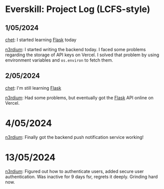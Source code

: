 # Everskill: Project Log (LCFS-style)

## 1/05/2024
[chet](https://github.com/chet-ag09): I started learning [Flask](https://flask.palletsprojects.com) today

[n3rdium](https://github.com/n3rdium): I started writing the backend today. I faced some problems regarding the storage of API keys on Vercel. I solved that problem by using environment variables and `os.environ` to fetch them.

## 2/05/2024
[chet](https://github.com/chet-ag09): I'm still learning [Flask](https://flask.palletsprojects.com)

[n3rdium](https://github.com/n3rdium): Had some problems, but eventually got the [Flask](https://flask.palletsprojects.com) API online on Vercel.

# 4/05/2024
[n3rdium](https://github.com/n3rdium): Finally got the backend push notification service working!

# 13/05/2024
[n3rdium](https://github.com/n3rdium): Figured out how to authenticate users, added secure user authentication. Was inactive for 9 days fsr, regrets it deeply. Grinding hard now.
